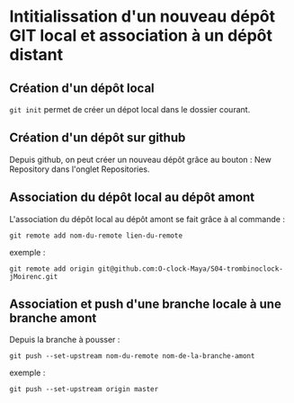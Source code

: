 # Intitialissation d'un nouveau dépôt GIT local et association à un dépôt distant

## Création d'un dépôt local

`git init` permet de créer un dépot local dans le dossier courant.

## Création d'un dépôt sur github

Depuis github, on peut créer un nouveau dépôt grâce au bouton : New Repository dans l'onglet Repositories.


## Association du dépôt local au dépôt amont 

L'association du dépôt local au dépôt amont se fait grâce à al commande :

`git remote add nom-du-remote lien-du-remote`

exemple : 

`git remote add origin git@github.com:O-clock-Maya/S04-trombinoclock-jMoirenc.git`

## Association et push d'une branche locale à une branche amont

Depuis la branche à pousser :

`git push --set-upstream nom-du-remote nom-de-la-branche-amont`

exemple :

`git push --set-upstream origin master`